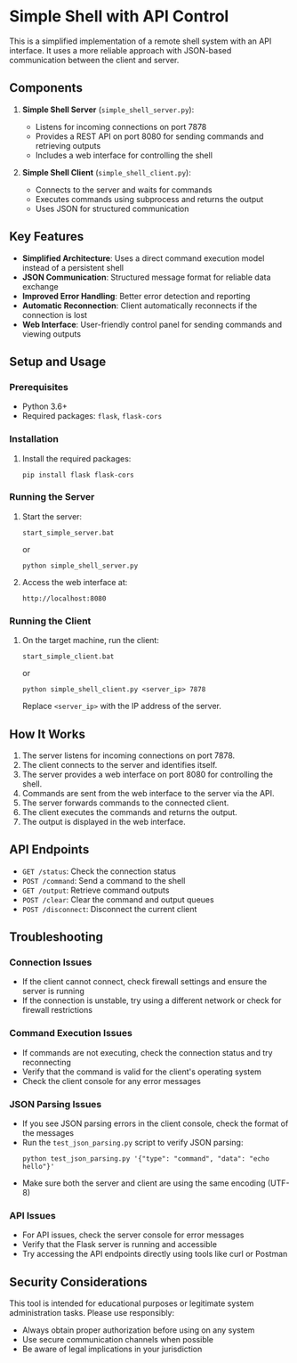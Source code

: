 # Simple Shell with API Control

This is a simplified implementation of a remote shell system with an API interface. It uses a more reliable approach with JSON-based communication between the client and server.

## Components

1. **Simple Shell Server** (`simple_shell_server.py`): 
   - Listens for incoming connections on port 7878
   - Provides a REST API on port 8080 for sending commands and retrieving outputs
   - Includes a web interface for controlling the shell

2. **Simple Shell Client** (`simple_shell_client.py`):
   - Connects to the server and waits for commands
   - Executes commands using subprocess and returns the output
   - Uses JSON for structured communication

## Key Features

- **Simplified Architecture**: Uses a direct command execution model instead of a persistent shell
- **JSON Communication**: Structured message format for reliable data exchange
- **Improved Error Handling**: Better error detection and reporting
- **Automatic Reconnection**: Client automatically reconnects if the connection is lost
- **Web Interface**: User-friendly control panel for sending commands and viewing outputs

## Setup and Usage

### Prerequisites

- Python 3.6+
- Required packages: `flask`, `flask-cors`

### Installation

1. Install the required packages:
   ```
   pip install flask flask-cors
   ```

### Running the Server

1. Start the server:
   ```
   start_simple_server.bat
   ```
   or
   ```
   python simple_shell_server.py
   ```

2. Access the web interface at:
   ```
   http://localhost:8080
   ```

### Running the Client

1. On the target machine, run the client:
   ```
   start_simple_client.bat
   ```
   or
   ```
   python simple_shell_client.py <server_ip> 7878
   ```
   Replace `<server_ip>` with the IP address of the server.

## How It Works

1. The server listens for incoming connections on port 7878.
2. The client connects to the server and identifies itself.
3. The server provides a web interface on port 8080 for controlling the shell.
4. Commands are sent from the web interface to the server via the API.
5. The server forwards commands to the connected client.
6. The client executes the commands and returns the output.
7. The output is displayed in the web interface.

## API Endpoints

- `GET /status`: Check the connection status
- `POST /command`: Send a command to the shell
- `GET /output`: Retrieve command outputs
- `POST /clear`: Clear the command and output queues
- `POST /disconnect`: Disconnect the current client

## Troubleshooting

### Connection Issues
- If the client cannot connect, check firewall settings and ensure the server is running
- If the connection is unstable, try using a different network or check for firewall restrictions

### Command Execution Issues
- If commands are not executing, check the connection status and try reconnecting
- Verify that the command is valid for the client's operating system
- Check the client console for any error messages

### JSON Parsing Issues
- If you see JSON parsing errors in the client console, check the format of the messages
- Run the `test_json_parsing.py` script to verify JSON parsing:
  ```
  python test_json_parsing.py '{"type": "command", "data": "echo hello"}'
  ```
- Make sure both the server and client are using the same encoding (UTF-8)

### API Issues
- For API issues, check the server console for error messages
- Verify that the Flask server is running and accessible
- Try accessing the API endpoints directly using tools like curl or Postman

## Security Considerations

This tool is intended for educational purposes or legitimate system administration tasks. Please use responsibly:

- Always obtain proper authorization before using on any system
- Use secure communication channels when possible
- Be aware of legal implications in your jurisdiction